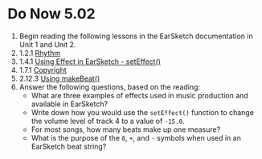 # Do Now 5.02

1. Begin reading the following lessons in the EarSketch documentation in Unit 1 and Unit 2.
2. 1.2.1 [Rhythm](https://earsketch.gatech.edu/earsketch2/?curriculum=1-2-0)
3. 1.4.1 [Using Effect in EarSketch - setEffect\(\)](https://earsketch.gatech.edu/earsketch2/?curriculum=1-4-0)
4. 1.7.1 [Copyright](https://earsketch.gatech.edu/earsketch2/?curriculum=1-7-1)
5. 2.12.3 [Using makeBeat\(\)](https://earsketch.gatech.edu/earsketch2/?curriculum=2-4-2)
6. Answer the following questions, based on the reading:
   * What are three examples of effects used in music production and available in EarSketch?
   * Write down how you would use the `setEffect()` function to change the volume level of track 4 to a value of `-15.0`.
   * For most songs, how many beats make up one measure?    
   * What is the purpose of the `0`, `+`, and `-` symbols when used in an EarSketch beat string?

